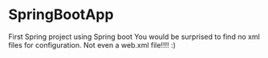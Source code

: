 # SpringBootApp
First Spring project using Spring boot
You would be surprised to find no xml files for configuration.
Not even a web.xml file!!!!
:)
